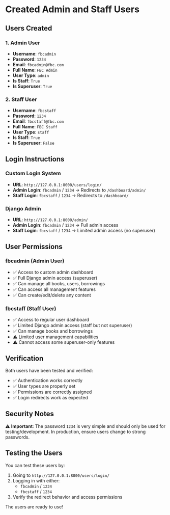 # Created Admin and Staff Users

## Users Created

### 1. Admin User
- **Username**: `fbcadmin`
- **Password**: `1234`
- **Email**: `fbcadmin@fbc.com`
- **Full Name**: `FBC Admin`
- **User Type**: `admin`
- **Is Staff**: `True`
- **Is Superuser**: `True`

### 2. Staff User
- **Username**: `fbcstaff`
- **Password**: `1234`
- **Email**: `fbcstaff@fbc.com`
- **Full Name**: `FBC Staff`
- **User Type**: `staff`
- **Is Staff**: `True`
- **Is Superuser**: `False`

## Login Instructions

### Custom Login System
- **URL**: `http://127.0.0.1:8000/users/login/`
- **Admin Login**: `fbcadmin` / `1234` → Redirects to `/dashboard/admin/`
- **Staff Login**: `fbcstaff` / `1234` → Redirects to `/dashboard/`

### Django Admin
- **URL**: `http://127.0.0.1:8000/admin/`
- **Admin Login**: `fbcadmin` / `1234` → Full admin access
- **Staff Login**: `fbcstaff` / `1234` → Limited admin access (no superuser)

## User Permissions

### fbcadmin (Admin User)
- ✅ Access to custom admin dashboard
- ✅ Full Django admin access (superuser)
- ✅ Can manage all books, users, borrowings
- ✅ Can access all management features
- ✅ Can create/edit/delete any content

### fbcstaff (Staff User)
- ✅ Access to regular user dashboard
- ✅ Limited Django admin access (staff but not superuser)
- ✅ Can manage books and borrowings
- ⚠️ Limited user management capabilities
- ⚠️ Cannot access some superuser-only features

## Verification

Both users have been tested and verified:
- ✅ Authentication works correctly
- ✅ User types are properly set
- ✅ Permissions are correctly assigned
- ✅ Login redirects work as expected

## Security Notes

⚠️ **Important**: The password `1234` is very simple and should only be used for testing/development. In production, ensure users change to strong passwords.

## Testing the Users

You can test these users by:
1. Going to `http://127.0.0.1:8000/users/login/`
2. Logging in with either:
   - `fbcadmin` / `1234`
   - `fbcstaff` / `1234`
3. Verify the redirect behavior and access permissions

The users are ready to use!
